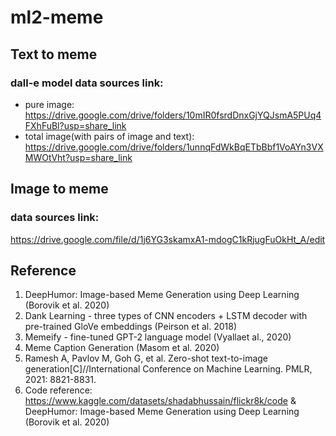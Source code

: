 # ml2-meme


## Text to meme

### dall-e model data sources link:
* pure image: https://drive.google.com/drive/folders/10mIR0fsrdDnxGjYQJsmA5PUq4FXhFuBl?usp=share_link
* total image(with pairs of image and text): https://drive.google.com/drive/folders/1unnqFdWkBqETbBbf1VoAYn3VXMWOtVht?usp=share_link

## Image to meme

### data sources link:
https://drive.google.com/file/d/1j6YG3skamxA1-mdogC1kRjugFuOkHt_A/edit

## Reference

1. DeepHumor: Image-based Meme Generation using Deep Learning (Borovik et al. 2020)
2. Dank Learning - three types of CNN encoders + LSTM decoder with pre-trained GloVe embeddings (Peirson et al. 2018)
3. Memeify - fine-tuned GPT-2 language model (Vyallaet al., 2020)
4. Meme Caption Generation (Masom et al. 2020)
5. Ramesh A, Pavlov M, Goh G, et al. Zero-shot text-to-image generation[C]//International Conference on Machine Learning. PMLR, 2021: 8821-8831.
6. Code reference: https://www.kaggle.com/datasets/shadabhussain/flickr8k/code & DeepHumor: Image-based Meme Generation using Deep Learning (Borovik et al. 2020)
